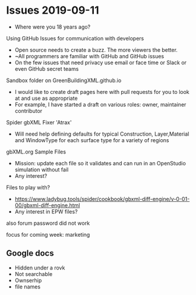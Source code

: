 # Issues 2019-09-11

* Where were you 18 years ago?



Using GitHub Issues for communication with developers

* Open source needs to create a buzz. The more viewers the better.
* ~All programmers are familiar with GitHub and GitHub issues
* On the few issues that need privacy use email or face time or Slack or even GitHub secret teams


Sandbox folder on GreenBuildingXML.github.io

* I would like to create draft pages here with pull requests for you to look at and use as appropriate
* For example, I have started a draft on various roles: owner, maintainer contributor

 
Spider gbXML Fixer 'Atrax'
* Will need help defining defaults for typical Construction, Layer,Material and WindowType for each surface type for a variety of regions


gbXML.org Sample Files
* Mission: update each file so it validates and can run in an OpenStudio simulation without fail
* Any interest?

Files to play with?
* https://www.ladybug.tools/spider/cookbook/gbxml-diff-engine/v-0-01-00/gbxml-diff-engine.html
* Any interest in EPW files?

also forum password did not work

focus for coming week: marketing

## Google docs

* Hidden under a rovk
* Not searchable
* Ownserhip
* file names
